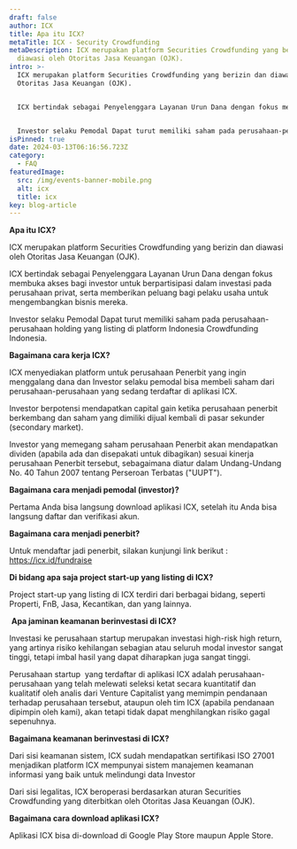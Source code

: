 ```yaml
---
draft: false
author: ICX
title: Apa itu ICX?
metaTitle: ICX - Security Crowdfunding
metaDescription: ICX merupakan platform Securities Crowdfunding yang berizin dan
  diawasi oleh Otoritas Jasa Keuangan (OJK).
intro: >-
  ICX merupakan platform Securities Crowdfunding yang berizin dan diawasi oleh
  Otoritas Jasa Keuangan (OJK).


  ICX bertindak sebagai Penyelenggara Layanan Urun Dana dengan fokus membuka akses bagi investor untuk berpartisipasi dalam investasi pada perusahaan privat, serta memberikan peluang bagi pelaku usaha untuk mengembangkan bisnis mereka.


  Investor selaku Pemodal Dapat turut memiliki saham pada perusahaan-perusahaan holding yang listing di platform Indonesia Crowdfunding Indonesia.
isPinned: true
date: 2024-03-13T06:16:56.723Z
category:
  - FAQ
featuredImage:
  src: /img/events-banner-mobile.png
  alt: icx
  title: icx
key: blog-article
---
```

**Apa itu ICX?**

ICX merupakan platform Securities Crowdfunding yang berizin dan diawasi oleh Otoritas Jasa Keuangan (OJK).

ICX bertindak sebagai Penyelenggara Layanan Urun Dana dengan fokus membuka akses bagi investor untuk berpartisipasi dalam investasi pada perusahaan privat, serta memberikan peluang bagi pelaku usaha untuk mengembangkan bisnis mereka.

Investor selaku Pemodal Dapat turut memiliki saham pada perusahaan-perusahaan holding yang listing di platform Indonesia Crowdfunding Indonesia.

**Bagaimana cara kerja ICX?**

ICX menyediakan platform untuk perusahaan Penerbit yang ingin menggalang dana dan Investor selaku pemodal bisa membeli saham dari perusahaan-perusahaan yang sedang terdaftar di aplikasi ICX.

Investor berpotensi mendapatkan capital gain ketika perusahaan penerbit berkembang dan saham yang dimiliki dijual kembali di pasar sekunder (secondary market). 

Investor yang memegang saham perusahaan Penerbit akan mendapatkan dividen (apabila ada dan disepakati untuk dibagikan) sesuai kinerja perusahaan Penerbit tersebut, sebagaimana diatur dalam Undang-Undang No. 40 Tahun 2007 tentang Perseroan Terbatas ("UUPT").

**Bagaimana cara menjadi pemodal (investor)?**

Pertama Anda bisa langsung download aplikasi ICX, setelah itu Anda bisa langsung daftar dan verifikasi akun. 

**Bagaimana cara menjadi penerbit?**

Untuk mendaftar jadi penerbit, silakan kunjungi link berikut : <https://icx.id/fundraise>

**Di bidang apa saja project start-up yang listing di ICX?**

Project start-up yang listing di ICX terdiri dari berbagai bidang, seperti Properti, FnB, Jasa, Kecantikan, dan yang lainnya.

 **Apa jaminan keamanan berinvestasi di ICX?**

Investasi ke perusahaan startup merupakan investasi high-risk high return, yang artinya risiko kehilangan sebagian atau seluruh modal investor sangat tinggi, tetapi imbal hasil yang dapat diharapkan juga sangat tinggi. 

Perusahaan startup  yang terdaftar di aplikasi ICX adalah perusahaan-perusahaan yang telah melewati seleksi ketat secara kuantitatif dan kualitatif oleh analis dari Venture Capitalist yang memimpin pendanaan terhadap perusahaan tersebut, ataupun oleh tim ICX (apabila pendanaan dipimpin oleh kami), akan tetapi tidak dapat menghilangkan risiko gagal sepenuhnya.

**Bagaimana keamanan berinvestasi di ICX?**

Dari sisi keamanan sistem, ICX sudah mendapatkan sertifikasi ISO 27001 menjadikan platform ICX mempunyai sistem manajemen keamanan informasi yang baik untuk melindungi data Investor

Dari sisi legalitas, ICX beroperasi berdasarkan aturan Securities Crowdfunding yang diterbitkan oleh Otoritas Jasa Keuangan (OJK).

**Bagaimana cara download aplikasi ICX?**

Aplikasi ICX bisa di-download di Google Play Store maupun Apple Store.